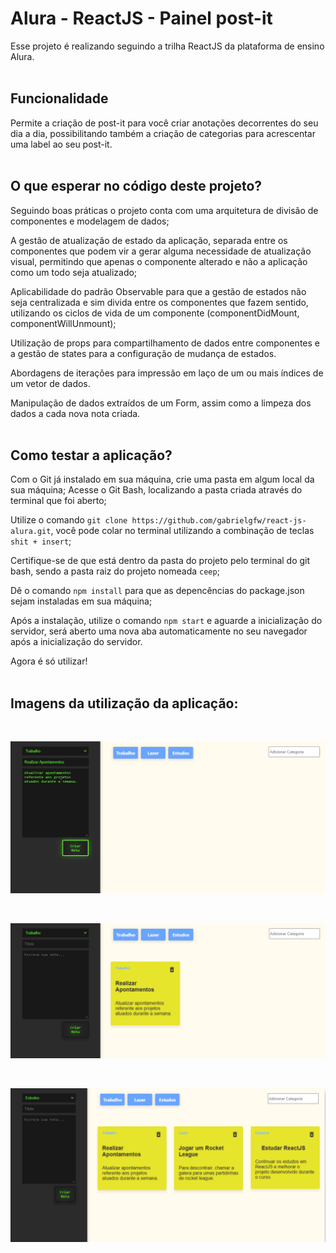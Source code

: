 # Alura - ReactJS - Painel post-it

Esse projeto é realizando seguindo a trilha ReactJS da plataforma de ensino Alura. <br> <br>
## Funcionalidade

Permite a criação de post-it para você criar anotações decorrentes do seu dia a dia, possibilitando também a criação de categorias para acrescentar uma label ao seu post-it. <br> <br>

## O que esperar no código deste projeto?

Seguindo boas práticas o projeto conta com uma arquitetura de divisão de componentes e modelagem de dados;

A gestão de atualização de estado da aplicação, separada entre os componentes que podem vir a gerar alguma necessidade de atualização visual, permitindo que apenas o componente alterado e não a aplicação como um todo seja atualizado;

Aplicabilidade do padrão Observable para que a gestão de estados não seja centralizada e sim divida entre os componentes que fazem sentido, utilizando os ciclos de vida de um componente (componentDidMount, componentWillUnmount);

Utilização de props para compartilhamento de dados entre componentes e a gestão de states para a configuração de mudança de estados.

Abordagens de iterações para impressão em laço de um ou mais índices de um vetor de dados.

Manipulação de dados extraídos de um Form, assim como a limpeza dos dados a cada nova nota criada. <br> <br>

## Como testar a aplicação?

Com o Git já instalado em sua máquina, crie uma pasta em algum local da sua máquina;
Acesse o Git Bash, localizando a pasta criada através do terminal que foi aberto;

Utilize o comando `git clone https://github.com/gabrielgfw/react-js-alura.git`, você pode colar no terminal utilizando a combinação de teclas `shit + insert`;

Certifique-se de que está dentro da pasta do projeto pelo terminal do git bash, sendo a pasta raiz do projeto nomeada `ceep`;

Dê o comando `npm install` para que as depencências do package.json sejam instaladas em sua máquina;

Após a instalação, utilize o comando `npm start` e aguarde a inicialização do servidor, será aberto uma nova aba automaticamente no seu navegador após a inicialização do servidor.

Agora é só utilizar! <br> <br>

## Imagens da utilização da aplicação:

<br>

<img src="https://raw.githubusercontent.com/gabrielgfw/react-js-alura/c1a95b9e0e98c38c76d9a7e1e2cea801ad800733/public/uso-01.png"></img>

<br>

<img src="https://raw.githubusercontent.com/gabrielgfw/react-js-alura/c1a95b9e0e98c38c76d9a7e1e2cea801ad800733/public/uso-02.png"></img>

<br>

<img src="https://raw.githubusercontent.com/gabrielgfw/react-js-alura/c1a95b9e0e98c38c76d9a7e1e2cea801ad800733/public/uso-03.png"></img>
